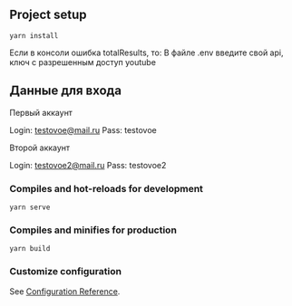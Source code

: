 ## Project setup

```
yarn install
```

Если в консоли ошибка totalResults, то:
В файле .env
введите свой api, ключ с разрешенным доступ youtube

## Данные для входа

Первый аккаунт

Login: testovoe@mail.ru
Pass: testovoe

Второй аккаунт

Login: testovoe2@mail.ru
Pass: testovoe2

### Compiles and hot-reloads for development

```
yarn serve
```

### Compiles and minifies for production

```
yarn build
```

### Customize configuration

See [Configuration Reference](https://cli.vuejs.org/config/).
